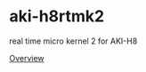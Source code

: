 # aki-h8rtmk2
real time micro kernel 2 for AKI-H8

[Overview](https://spaceno123.github.io/aki-chi/www/7750/rtmk2.html)
